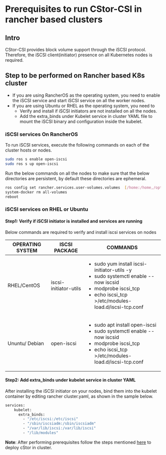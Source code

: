 # Prerequisites to run CStor-CSI in rancher based clusters

## Intro
CStor-CSI provides block volume support through the iSCSI protocol. Therefore, the iSCSI client(initiator) presence on all Kubernetes nodes is required.

## Step to be performed on Rancher based K8s cluster

- If you are using RancherOS as the operating system, you need to enable the iSCSI service and start iSCSI service on all the worker nodes.
- If you are using Ubuntu or RHEL as the operating system, you need to
    - Verify and install if iSCSI initiators are not installed on all the nodes.
    - Add the extra_binds under Kubelet service in cluster YAML file to mount the iSCSI binary and configuration inside the kubelet.

### iSCSI services On RancherOS
To run iSCSI services, execute the following commands on each of the cluster hosts or nodes.
```sh
sudo ros s enable open-iscsi
sudo ros s up open-iscsi
```
Run the below commands on all the nodes to make sure that the below directories are persistent, by default these directories are ephemeral.
```sh
ros config set rancher.services.user-volumes.volumes  [/home:/home,/opt:/opt,/var/lib/kubelet:/var/lib/kubelet,/etc/kubernetes:/etc/kubernetes,/var/openebs]
system-docker rm all-volumes
reboot
```

### iSCSI services on RHEL or Ubuntu

#### Step1:  Verify if iSCSI initiator is installed and services are running

Below commands are required to verify and install iscsi services on nodes

| OPERATING SYSTEM | ISCSI PACKAGE         | COMMANDS                                                 |
| ---------------- | --------------------- | -------------------------------------------------------- |
| RHEL/CentOS      | iscsi-initiator-utils | <ul><li>sudo yum install iscsi-initiator-utils -y</li><li>sudo systemctl enable --now iscsid</li><li>modprobe iscsi_tcp</li><li>echo iscsi_tcp >/etc/modules-load.d/iscsi-tcp.conf</li></ul> |
| Ununtu/ Debian   | open-iscsi            |  <ul><li>sudo apt install open-iscsi</li><li>sudo systemctl enable --now iscsid</li><li>modprobe iscsi_tcp</li><li>echo iscsi_tcp >/etc/modules-load.d/iscsi-tcp.conf</li></ui>|

#### Step2: Add extra_binds under kubelet service in cluster YAML

After installing the iSCSI initiator on your nodes, bind them into the kubelet container by editing rancher cluster.yaml, as shown in the sample below.
```sh
services:
    kubelet: 
      extra_binds: 
        - "/etc/iscsi:/etc/iscsi"
        - "/sbin/iscsiadm:/sbin/iscsiadm"
        - "/var/lib/iscsi:/var/lib/iscsi"
        - "/lib/modules"
```
**Note**: After performing prerequisites follow the steps mentioned [here](../quick.md) to deploy cStor in cluster.
